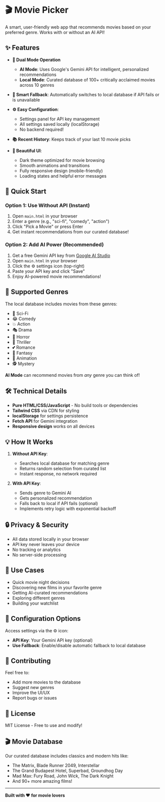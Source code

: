 # 🎬 Movie Picker

A smart, user-friendly web app that recommends movies based on your preferred genre. Works with or without an AI API!

## ✨ Features

- **🤖 Dual Mode Operation**
  - **AI Mode**: Uses Google's Gemini API for intelligent, personalized recommendations
  - **Local Mode**: Curated database of 100+ critically acclaimed movies across 10 genres
  
- **💾 Smart Fallback**: Automatically switches to local database if API fails or is unavailable

- **⚙️ Easy Configuration**: 
  - Settings panel for API key management
  - All settings saved locally (localStorage)
  - No backend required!

- **📚 Recent History**: Keeps track of your last 10 movie picks

- **🎨 Beautiful UI**:
  - Dark theme optimized for movie browsing
  - Smooth animations and transitions
  - Fully responsive design (mobile-friendly)
  - Loading states and helpful error messages

## 🚀 Quick Start

### Option 1: Use Without API (Instant)
1. Open `main.html` in your browser
2. Enter a genre (e.g., "sci-fi", "comedy", "action")
3. Click "Pick a Movie" or press Enter
4. Get instant recommendations from our curated database!

### Option 2: Add AI Power (Recommended)
1. Get a free Gemini API key from [Google AI Studio](https://aistudio.google.com/apikey)
2. Open `main.html` in your browser
3. Click the ⚙️ settings icon (top-right)
4. Paste your API key and click "Save"
5. Enjoy AI-powered movie recommendations!

## 📖 Supported Genres

The local database includes movies from these genres:
- 🚀 Sci-Fi
- 😂 Comedy
- 💥 Action
- 🎭 Drama
- 👻 Horror
- 🔪 Thriller
- 💕 Romance
- 🧙 Fantasy
- 🎨 Animation
- 🕵️ Mystery

**AI Mode** can recommend movies from *any* genre you can think of!

## 🛠️ Technical Details

- **Pure HTML/CSS/JavaScript** - No build tools or dependencies
- **Tailwind CSS** via CDN for styling
- **localStorage** for settings persistence
- **Fetch API** for Gemini integration
- **Responsive design** works on all devices

## 💡 How It Works

1. **Without API Key**: 
   - Searches local database for matching genre
   - Returns random selection from curated list
   - Instant response, no network required

2. **With API Key**:
   - Sends genre to Gemini AI
   - Gets personalized recommendation
   - Falls back to local if API fails (optional)
   - Implements retry logic with exponential backoff

## 🔒 Privacy & Security

- All data stored locally in your browser
- API key never leaves your device
- No tracking or analytics
- No server-side processing

## 🎯 Use Cases

- Quick movie night decisions
- Discovering new films in your favorite genre
- Getting AI-curated recommendations
- Exploring different genres
- Building your watchlist

## 📝 Configuration Options

Access settings via the ⚙️ icon:
- **API Key**: Your Gemini API key (optional)
- **Use Fallback**: Enable/disable automatic fallback to local database

## 🤝 Contributing

Feel free to:
- Add more movies to the database
- Suggest new genres
- Improve the UI/UX
- Report bugs or issues

## 📄 License

MIT License - Free to use and modify!

## 🎬 Movie Database

Our curated database includes classics and modern hits like:
- The Matrix, Blade Runner 2049, Interstellar
- The Grand Budapest Hotel, Superbad, Groundhog Day
- Mad Max: Fury Road, John Wick, The Dark Knight
- And 90+ more amazing films!

---

**Built with ❤️ for movie lovers**
